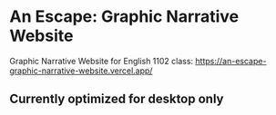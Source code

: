 # An Escape: Graphic Narrative Website

Graphic Narrative Website for English 1102 class: https://an-escape-graphic-narrative-website.vercel.app/

## Currently optimized for desktop only
